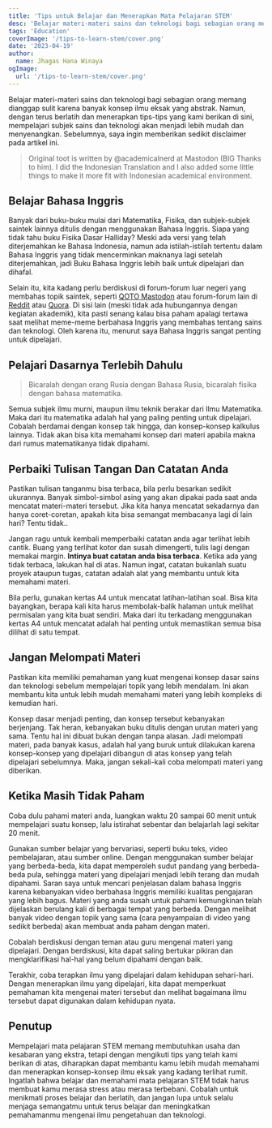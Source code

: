 ```yaml
---
title: 'Tips untuk Belajar dan Menerapkan Mata Pelajaran STEM'
desc: 'Belajar materi-materi sains dan teknologi bagi sebagian orang memang dianggap sulit karena banyak konsep ilmu eksak yang abstrak. Namun, dengan terus berlatih dan menerapkan tips-tips yang kami berikan di sini, mempelajari subjek sains dan teknologi akan menjadi lebih mudah dan menyenangkan'
tags: 'Education'
coverImage: '/tips-to-learn-stem/cover.png'
date: '2023-04-19'
author:
  name: Jhagas Hana Winaya
ogImage:
  url: '/tips-to-learn-stem/cover.png'
---
```


Belajar materi-materi sains dan teknologi bagi sebagian orang memang dianggap sulit karena banyak konsep ilmu eksak yang abstrak. Namun, dengan terus berlatih dan menerapkan tips-tips yang kami berikan di sini, mempelajari subjek sains dan teknologi akan menjadi lebih mudah dan menyenangkan. Sebelumnya, saya ingin memberikan sedikit disclaimer pada artikel ini.

> Original toot is written by @academicalnerd at Mastodon (BIG Thanks to him). I did the Indonesian Translation and I also added some little things to make it more fit with Indonesian academical environment.
> 

## Belajar Bahasa Inggris

Banyak dari buku-buku mulai dari Matematika, Fisika, dan subjek-subjek saintek lainnya ditulis dengan menggunakan Bahasa Inggris. Siapa yang tidak tahu buku Fisika Dasar Halliday? Meski ada versi yang telah diterjemahkan ke Bahasa Indonesia, namun ada istilah-istilah tertentu dalam Bahasa Inggris yang tidak mencerminkan maknanya lagi setelah diterjemahkan, jadi Buku Bahasa Inggris lebih baik untuk dipelajari dan dihafal.

Selain itu, kita kadang perlu berdiskusi di forum-forum luar negeri yang membahas topik saintek, seperti [QOTO Mastodon](https://qoto.org/) atau forum-forum lain di [Reddit](https://www.reddit.com/) atau [Quora](https://www.quora.com/). Di sisi lain (meski tidak ada hubungannya dengan kegiatan akademik), kita pasti senang kalau bisa paham apalagi tertawa saat melihat meme-meme berbahasa Inggris yang membahas tentang sains dan teknologi. Oleh karena itu, menurut saya Bahasa Inggris sangat penting untuk dipelajari.

## Pelajari Dasarnya Terlebih Dahulu

> Bicaralah dengan orang Rusia dengan Bahasa Rusia, bicaralah fisika dengan
bahasa matematika.
> 

Semua subjek ilmu murni, maupun ilmu teknik berakar dari Ilmu Matematika. Maka dari itu matematika adalah hal yang paling penting untuk dipelajari. Cobalah berdamai dengan konsep tak hingga, dan konsep-konsep kalkulus lainnya. Tidak akan bisa kita memahami konsep dari materi apabila makna dari rumus matematikanya tidak dipahami.

## Perbaiki Tulisan Tangan Dan Catatan Anda

Pastikan tulisan tanganmu bisa terbaca, bila perlu besarkan sedikit ukurannya. Banyak simbol-simbol asing yang akan dipakai pada saat anda mencatat materi-materi tersebut. Jika kita hanya mencatat sekadarnya dan hanya coret-coretan, apakah kita bisa semangat membacanya lagi di lain hari? Tentu tidak..

Jangan ragu untuk kembali memperbaiki catatan anda agar terlihat lebih cantik. Buang yang terlihat kotor dan susah dimengerti, tulis lagi dengan memakai margin. **Intinya buat catatan anda bisa terbaca**. Ketika ada yang tidak terbaca, lakukan hal di atas. Namun ingat, catatan bukanlah suatu
proyek ataupun tugas, catatan adalah alat yang membantu untuk kita memahami materi.

Bila perlu, gunakan kertas A4 untuk mencatat latihan-latihan soal. Bisa kita bayangkan, berapa kali kita harus membolak-balik halaman untuk melihat permisalan yang kita buat sendiri. Maka dari itu terkadang menggunakan kertas A4 untuk mencatat adalah hal penting untuk memastikan semua bisa dilihat di satu tempat.

## Jangan Melompati Materi

Pastikan kita memiliki pemahaman yang kuat mengenai konsep dasar sains dan teknologi sebelum mempelajari topik yang lebih mendalam. Ini akan membantu kita untuk lebih mudah memahami materi yang lebih kompleks di kemudian hari.

Konsep dasar menjadi penting, dan konsep tersebut kebanyakan berjenjang. Tak heran, kebanyakan buku ditulis dengan urutan materi yang sama. Tentu hal ini dibuat bukan dengan tanpa alasan. Jadi melompati materi, pada banyak kasus, adalah hal yang buruk untuk dilakukan karena konsep-konsep yang dipelajari dibangun di atas konsep yang telah dipelajari sebelumnya. Maka, jangan sekali-kali coba melompati materi yang diberikan.

## Ketika Masih Tidak Paham

Coba dulu pahami materi anda, luangkan waktu 20 sampai 60 menit untuk mempelajari suatu konsep, lalu istirahat sebentar dan belajarlah lagi sekitar 20 menit.

Gunakan sumber belajar yang bervariasi, seperti buku teks, video pembelajaran, atau sumber online. Dengan menggunakan sumber belajar yang berbeda-beda, kita dapat memperoleh sudut pandang yang berbeda-beda pula, sehingga materi yang dipelajari menjadi lebih terang dan mudah dipahami. Saran saya untuk mencari penjelasan dalam bahasa Inggris karena kebanyakan video berbahasa Inggris memiliki kualitas pengajaran yang lebih bagus. Materi yang anda susah untuk pahami kemungkinan telah dijelaskan berulang kali di berbagai tempat yang berbeda. Dengan melihat banyak video dengan topik yang sama (cara penyampaian di video yang sedikit berbeda) akan membuat anda paham dengan materi.

Cobalah berdiskusi dengan teman atau guru mengenai materi yang dipelajari. Dengan berdiskusi, kita dapat saling bertukar pikiran dan mengklarifikasi hal-hal yang belum dipahami dengan baik.

Terakhir, coba terapkan ilmu yang dipelajari dalam kehidupan sehari-hari. Dengan menerapkan ilmu yang dipelajari, kita dapat memperkuat pemahaman kita mengenai materi tersebut dan melihat bagaimana ilmu tersebut dapat digunakan dalam kehidupan nyata.

## Penutup

Mempelajari mata pelajaran STEM memang membutuhkan usaha dan kesabaran yang ekstra, tetapi dengan mengikuti tips yang telah kami berikan di atas, diharapkan dapat membantu kamu lebih mudah memahami dan menerapkan konsep-konsep ilmu eksak yang kadang terlihat rumit. Ingatlah bahwa belajar dan memahami mata pelajaran STEM tidak harus membuat kamu merasa stress atau merasa terbebani. Cobalah untuk menikmati proses belajar dan berlatih, dan jangan lupa untuk selalu menjaga semangatmu untuk terus belajar dan meningkatkan pemahamanmu mengenai ilmu pengetahuan dan teknologi.
